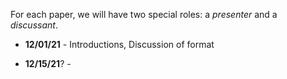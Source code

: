 For each paper, we will have two special roles: a *presenter* and a *discussant*.

* **12/01/21** - Introductions, Discussion of format

* **12/15/21**? - 
